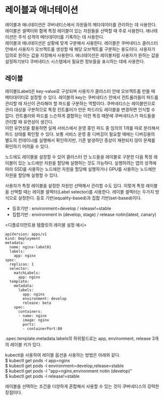 # 레이블과 애너테이션
레이블과 애너테이션은 쿠버네티스에서 자원들의 메타데이터를 관리하는 데 사용한다. 레이블은 셀렉터와 함께 특정 레이블이 있는 자원들을 선택할 때 주로 사용한다. 애너테이션은 주석 성격의 메타데이터를 기록하는 데 사용한다.  
레이블과 애너테이션은 상황에 맞게 구분해서 사용한다. 레이블은 쿠버네티스 클러스터 안에서 사용자가 오브젝트를 생성할 때 해당 오브젝트를 구분하는 용도이다. 사용자가 임의로 원하는 값을 지정해서 사용한다. 애너테이션은 레이블처럼 사용자가 원하는 값을 설정하기보다 쿠버네티스 시스템에서 필요한 정보들을 표시하는 데에 사용한다.  


## 레이블
레이블(Label)은 key-value로 구성되며 사용자가 클러스터 안에 오브젝트를 만들 때 메타데이터로 설정할 수 있다. 레이블의 key는 쿠버네티스 안에서 컨트롤러들이 파드를 관리할 때 자신이 관리해야 할 파드를 구분하는 역할이다. 쿠버네티스는 레이블만으로 관리 대상을 구분하므로 특정 컨트롤러가 만든 파드라도 레이블을 변경하면 인식할 수 없다. 컨트롤러와 파드를 느슨하게 결합하는 이런 특징 때문에 쿠버네티스가 파드들을 관리할 때 유연성이 생긴다.  
이런 유연성을 활용하면 실제 서비스에서 운영 중인 파드 중 임의의 1개를 따로 분리해서 파드 상태를 확인할 수 있다. 보통 서비스 운영 중 디버깅이 필요할 때에는 디버깅용의 별도의 컨테이너를 실행해서 확인하지만, 기존 발생하던 증상이 재현되지 않아 문제를 확인하기 어려울 수 있다.  

노드에도 레이블을 설정할 수 있어 클러스터 안 노드들을 레이블로 구분한 다음 특정 레이블이 있는 노드에만 자원을 할당해 실행하는 것도 가능하다. 실행하려는 앱의 성격에 따라 SSD를 사용하는 노드에만 자원을 할당해 실행하거나 GPU를 사용하는 노드에만 자원을 할당해 실행할 수 있다.  

사용자가 특정 레이블을 설정한 자원만 선택해서 관리할 수도 있다. 이렇게 특정 레이블을 선택할 때는 레이블 셀렉터(Label selector)를 사용한다. 레이블 셀렉터는 두가지 방식으로 설정한다. 등호 기반(equality-based)과 집합 기반(set-based)이다.

* 등호기반 : environment=develop   /   release!=stable
* 집합기반 : environment in (develop, stage)   /   release notin(latest, canary)  
  
  
<디플로이먼트용 템플릿의 레이블 설정 예시>
~~~
apiVersion: apps/v1
kind: Deployment
metadata:
  name: nginx-label01
  labels:
    app: nginx
spec:
  replicas: 1
  selector:
    matchLabels:
      app: nginx
  template:
    metadata:
      labels:
        app: nginx
        environment: develop
        release: beta
    spec:
      containers:
      - name: nginx
        image: nginx
        ports:
        - containerPort:80
~~~

.spec.template.metadata.labels의 하위필드로는 app, environment, release 3개의 레이블 키가 있다.  

kubectl을 사용하여 레이블 옵션을 사용하는 방법은 아래와 같다.  
$ kubectl get pods -l app=nginx  
$ kubectl get pods -l environment=develop,release=stable  
$ kubectl get pods -l "app=nginx,environment notin (develop)"  
$ kubectl get pods -l release!=stable  

레이블을 선택하는 조건을 다양하게 혼합해서 사용할 수 있는 것이 쿠버네티스의 강력한 장점이다.  

